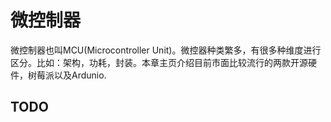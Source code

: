 # 微控制器
微控制器也叫MCU(Microcontroller Unit)。微控器种类繁多，有很多种维度进行区分。比如：架构，功耗，封装。本章主页介绍目前市面比较流行的两款开源硬件，树莓派以及Ardunio.
## TODO
